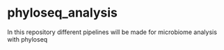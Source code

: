 # phyloseq_analysis
In this repository different pipelines will be made for microbiome analysis with phyloseq
